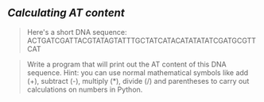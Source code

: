 ## *Calculating AT content*
>Here's a short DNA sequence:
>ACTGATCGATTACGTATAGTATTTGCTATCATACATATATATCGATGCGTTCAT

>Write a program that will print out the AT content of this DNA sequence. Hint: you
>can use normal mathematical symbols like add (+), subtract (-), multiply (*), divide
>(/) and parentheses to carry out calculations on numbers in Python.
